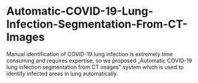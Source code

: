 # Automatic-COVID-19-Lung-Infection-Segmentation-From-CT-Images
Manual identification of COVID-19 lung infection is extremely time consuming and requires expertise, so we proposed „Automatic COVID-19 lung infection segmentation from CT images‟ system which is used to identify infected areas in lung automatically.

